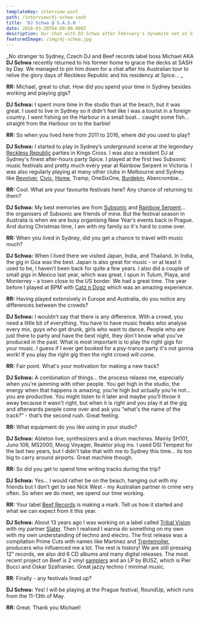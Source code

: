 ```yaml
---
templateKey: interview-post
path: /interview/dj-schwa-sash
title: 'DJ Schwa @ S.A.S.H '
date: 2018-03-20T04:00:00.000Z
description: Our chat with DJ Schwa after February's dynamite set at S.A.S.H
featuredImage: /img/dj-schwa.jpg
---
```

_No stranger to Sydney, Czech DJ and Beef records label boss Michael AKA **DJ Schwa** recently returned to his former home to grace the decks at SASH by Day. We managed to pin him down for a chat after his Australian tour to relive the glory days of Reckless Republic and his residency at Spice... _

**RR:** Michael, great to chat. How did you spend your time in Sydney besides working and playing gigs?

**DJ Schwa:** I spent more time in the studio than at the beach, but it was great. I used to live in Sydney so it didn't feel like I was a tourist in a foreign country. I went fishing on the Harbour in a small boat... caught some fish... straight from the Harbour on to the barbie!

**RR:** So when you lived here from 2011 to 2016, where did you used to play?

**DJ Schwa:** I started to play in Sydney’s underground scene at the legendary [Reckless Republic](https://www.facebook.com/RecklessRepublic) parties in Kings Cross. I was also a resident DJ at Sydney's finest after-hours party Spice. I played at the first two Subsonic music festivals and pretty much every year at Rainbow Serpent in Victoria. I was also regularly playing at many other clubs in Melbourne and Sydney like [Revolver](https://www.facebook.com/revolverupstairs/), [Civic](https://www.facebook.com/civicunderground/), [Home](https://www.facebook.com/homethevenue/), Tramp, OneSixOne, [Burdekin](https://www.facebook.com/BurdekinHotel/), Abercrombie...

**RR:** Cool. What are your favourite festivals here? Any chance of returning to them?

**DJ Schwa:** My best memories are from [Subsonic](https://www.facebook.com/subsonicmusic/) and [Rainbow Serpent](https://www.facebook.com/rainbowHQ/)... the organisers of Subsonic are friends of mine. But the festival season in Australia is when we are busy organising New Year’s events back in Prague. And during Christmas time, I am with my family so it's hard to come over.

**RR:** When you lived in Sydney, did you get a chance to travel with music much?

**DJ Schwa:** When I lived there we visited Japan, India, and Thailand. In India, the gig in Goa was the best.  Japan is also great for music - or at least it used to be, I haven’t been back for quite a few years. I also did a couple of small gigs in Mexico last year, which was great. I spun in Tulum, Playa, and Monterrey - a  town close to the US border. We had a great time. The year before I played at BPM with [Catz n Dogz](https://www.facebook.com/catzndogz.official/) which was an amazing experience.

**RR:** Having played extensively in Europe and Australia, do you notice any differences between the crowds?

**DJ Schwa:** I wouldn’t say that there is any difference. With a crowd, you need a little bit of everything. You have to have music freaks who analyse every mix, guys who get drunk, girls who want to dance. People who are just there to party and have the best night, they don't know what you’ve produced in the past. What is most important is to play the right gigs for your music. I guess if I ever get booked for a psy-trance party it's not gonna work! If you play the right gig then the right crowd will come.

**RR:** Fair point. What's your motivation for making a new track?

**DJ Schwa:** A combination of things... the process relaxes me, especially when you're jamming with other people. You get high in the studio, the energy when that happens is amazing, you’re high but actually you’re not... you are productive. You might listen to it later and maybe you’ll throw it away because it wasn't right, but when it is right and you play it at the gig and afterwards people come over and ask you “what's the name of the track?” - that’s the second rush. Great feeling.

**RR:** What equipment do you like using in your studio?

**DJ Schwa:** Ableton live, synthesizers and a drum machines. Mainly SH101, Juno 106, MS2000, Moog Voyager, Reaktor plug ins. I used DSI Tempest for the last two years, but I didn't take that with me to Sydney this time… its too big to carry around airports. Great machine though.

**RR:** So did you get to spend time writing tracks during the trip?

**DJ Schwa:** Yes... I would rather be on the beach, hanging out with my friends but I don’t get to see Nick West - my Australian partner in crime very often. So when we do meet, we spend our time working.

**RR:** Your label [Beef Records](https://www.facebook.com/beefrecords/) is making a mark. Tell us how it started and what we can expect from it this year.

**DJ Schwa:** About 13 years ago I was working on a label called [Tribal Vision](https://www.facebook.com/tribalvisionrecords/) with my partner [Slater](https://www.facebook.com/djslatertribalvision/). Then I realised I wanna do something on my own with my own understanding of techno and electro. The first release was a compilation Prime Cuts with names like Martinez and [Trentemoller](https://www.facebook.com/trentemoller/), producers who influenced me a lot. The rest is history! We are still pressing 12” records, we also did 6 CD albums and many digital releases. The most recent project on Beef is 2 vinyl [samplers](https://soundcloud.com/beef/sets/busz-tm-tipico-lationo) and an LP by BUSZ, which is Pier Bucci and Oskar Szafraniec. Great jazzy techno / minimal music.

**RR**: Finally - any festivals lined up?

**DJ Schwa:** Yes! I will be playing at the Prague festival, RoundUp, which runs from the 11-13th of May.

**RR:** Great. Thank you Michael!
